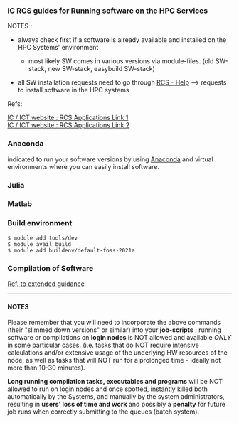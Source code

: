 ### IC RCS guides for Running software on the HPC Services

NOTES :

- always check first if a software is already available and installed on the HPC Systems' environment  
  - most likely SW comes in various versions via module-files. (old SW-stack, new SW-stack, easybuild SW-stack)


- all SW installation requests need to go through [RCS - Help](https://www.imperial.ac.uk/admin-services/ict/self-service/research-support/rcs/support/help/) --> requests to install software in the HPC systems


Refs:   

[IC / ICT website : RCS Applications Link 1](https://www.imperial.ac.uk/admin-services/ict/self-service/research-support/rcs/support/getting-started/applications/)   
[IC / ICT website : RCS Applications Link 2](https://www.imperial.ac.uk/admin-services/ict/self-service/research-support/rcs/support/applications/)  



### Anaconda

indicated to run your software versions by using [Anaconda]((/Anaconda/README.md)) and virtual environments where you can easily install software.


### Julia  


### Matlab  



### Build environment


```
$ module add tools/dev
$ module avail build
$ module add buildenv/default-foss-2021a
```


### Compilation of Software

[Ref. to extended guidance](/SW_compilation.md)





---

#### NOTES
Please remember that you will need to incorporate the above commands (their "slimmed down versions" or similar) into your **job-scripts** ;
running software or compilations on **login nodes** is NOT allowed and available _ONLY_ in some particular cases.
(i.e. tasks that do NOT require intensive calculations and/or extensive usage of the underlying HW resources of the node, as well as tasks that will NOT run for a prolonged time - ideally not more than 10-30 minutes).  

**Long running compilation tasks, executables and programs** will be NOT allowed to run on login nodes and once spotted, instantly killed both automatically by the Systems, and manually by the system administrators, resulting in **users' loss of time and work** and possibly a **penalty** for future job runs when correctly submitting to the queues (batch system).  

































